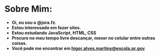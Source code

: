 # Sobre Mim:


- **Oi, eu sou o @jora.fz.**
- **Estou interessado em fazer sites.**
- **Estou estudando JavaScript, HTML, CSS**
- **Procuro no meu tempo livre descançar, mexer no celular entre outras coisas.**
- **Você pode me encontrar em higor.alves.martins@escola.pr.gov**
